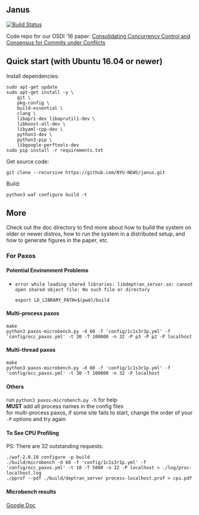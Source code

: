 
## Janus 
[![Build Status](https://travis-ci.org/NYU-NEWS/janus.svg?branch=master)](https://travis-ci.org/NYU-NEWS/janus)

Code repo for our OSDI '16 paper:
[Consolidating Concurrency Control and Consensus for Commits under Conflicts](http://mpaxos.com/pub/janus-osdi16.pdf)


## Quick start (with Ubuntu 16.04 or newer)

Install dependencies:

```
sudo apt-get update
sudo apt-get install -y \
    git \
    pkg-config \
    build-essential \
    clang \
    libapr1-dev libaprutil1-dev \
    libboost-all-dev \
    libyaml-cpp-dev \
    python3-dev \
    python3-pip \
    libgoogle-perftools-dev
sudo pip install -r requirements.txt
```

Get source code:
```
git clone --recursive https://github.com/NYU-NEWS/janus.git
```

Build:

```
python3 waf configure build -t

```

## More
Check out the doc directory to find more about how to build the system on older or newer distros, how to run the system in a distributed setup, and how to generate figures in the paper, etc.
<!-- 
## Do some actual good
For every star collected on this project, I will make a $25 charity loan via [Kiva] (https://www.kiva.org/invitedby/gzcdm3147?utm_campaign=permurl-share-invite-normal&utm_medium=referral&utm_content=gzcdm3147&utm_source=mpaxos.com).
-->

### For Paxos

#### Potential Environment Problems
* `error while loading shared libraries: libdeptran_server.so: cannot open shared object file: No such file or directory`
    ```
    export LD_LIBRARY_PATH=$(pwd)/build
    ```

#### Multi-process paxos

```
make
python3 paxos-microbench.py -d 60 -f 'config/1c1s3r3p.yml' -f 'config/occ_paxos.yml' -t 30 -T 100000 -n 32 -P p3 -P p2 -P localhost
```

#### Multi-thread paxos

```
make
python3 paxos-microbench.py -d 60 -f 'config/1c1s3r1p.yml' -f 'config/occ_paxos.yml' -t 30 -T 100000 -n 32 -P localhost
```

#### Others

run `python3 paxos-microbench.py -h` for help  
**MUST** add all process names in the config files  
for multi-process paxos, if some site fails to start, change the order of your `-P` options and try again

#### To See CPU Profiling

PS: There are 32 outstanding requests.

```
./waf-2.0.18 configure -p build
./build/microbench -d 60 -f 'config/1c1s3r1p.yml' -f 'config/occ_paxos.yml' -t 10 -T 5000 -n 32 -P localhost > ./log/proc-localhost.log
./pprof --pdf ./build/deptran_server process-localhost.prof > cpu.pdf
```

#### Microbench results

[Google Doc](https://docs.google.com/spreadsheets/d/1ANy2o1RQbw_gjPG1W3pTD3niqLZ8BfI8AwgxFGFBrO8/edit?usp=sharing)
